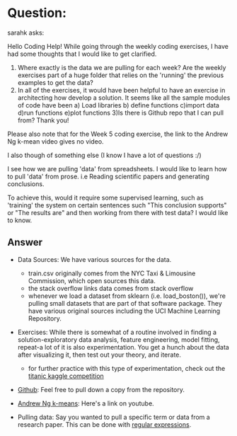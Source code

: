 # Question:

sarahk asks:

Hello Coding Help! While going through the weekly coding exercises, I have had some thoughts that I would like to get clarified.  
1) Where exactly is the data we are pulling for each week? Are the weekly exercises part of a huge folder that relies on the 'running' the previous examples to get the data? 
2) In all of the exercises, it would have been helpful to have an exercise in architecting how develop a solution. It seems like all the sample modules of code have been a) Load libraries b) define functions c)import data d)run functions e)plot functions 
3)Is there is Github repo that I can pull from? Thank you!

Please also note that for the Week 5 coding exercise, the link to the Andrew Ng k-mean video gives no video.

I also though of something else (I know I have a lot of questions :/)

I see how we are pulling 'data' from spreadsheets. I would like to learn how to pull 'data' from prose. i.e Reading scientific papers and generating conclusions. 




To achieve this, would it require some supervised learning, such as 'training' the system on certain sentences such "This conclusion supports" or "The results are" and then working from there with test data? I would like to know.


## Answer
- Data Sources: We have various sources for the data.
    - train.csv originally comes from the NYC Taxi & Limousine Commission, which
    open sources this data.
    - the stack overflow links data comes from stack overflow
    - whenever we load a dataset from sklearn (i.e. load_boston()), we're pulling 
    small datasets that are part of that software package. They have various 
    original sources including the UCI Machine Learning Repository.

- Exercises: While there is somewhat of a routine involved in finding a
  solution-exploratory data analysis, feature engineering, model fitting,
  repeat-a lot of it is also experimentation. You get a hunch about the data
  after visualizing it, then test out your theory, and iterate. 
    - for further practice with this type of experimentation, check out the [titanic kaggle competition](https://www.kaggle.com/naresh31/titanic-machine-learning-from-disaster)

- [Github](www.github.com/geofflangenderfer/Assignments): Feel free to pull down
  a copy from the repository.

- [Andrew Ng k-means](https://www.youtube.com/watch?v=hDmNF9JG3lo): Here's a link
  on youtube.

- Pulling data: Say you wanted to pull a specific term or data from a research
  paper. This can be done with [regular expressions](https://www.datacamp.com/community/tutorials/python-regular-expression-tutorial).
